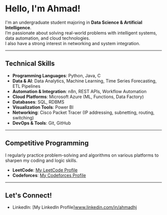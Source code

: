 # Hello, I'm Ahmad!

I'm an undergraduate student majoring in **Data Science & Artificial Intelligence**.  
I’m passionate about solving real-world problems with intelligent systems, data automation, and cloud technologies.  
I also have a strong interest in networking and system integration.

---

## Technical Skills

- **Programming Languages**: Python, Java, C  
- **Data & AI**: Data Analytics, Machine Learning, Time Series Forecasting, ETL Pipelines  
- **Automation & Integration**: n8n, REST APIs, Workflow Automation  
- **Cloud Platforms**: Microsoft Azure (ML, Functions, Data Factory)  
- **Databases**: SQL, RDBMS  
- **Visualization Tools**: Power BI  
- **Networking**: Cisco Packet Tracer (IP addressing, subnetting, routing, switching)
- **DevOps & Tools**: Git, GitHub
  
---

## Competitive Programming

I regularly practice problem-solving and algorithms on various platforms to sharpen my coding and logic skills.

- **LeetCode**: [My LeetCode Profile](https://leetcode.com/u/Ahmadhj/)  
- **Codeforces**: [My Codeforces Profile](https://codeforces.com/profile/Ahmadhj)  

---

## Let's Connect!

- LinkedIn: [My LinkedIn Profile]www.linkedin.com/in/ahmadhj
